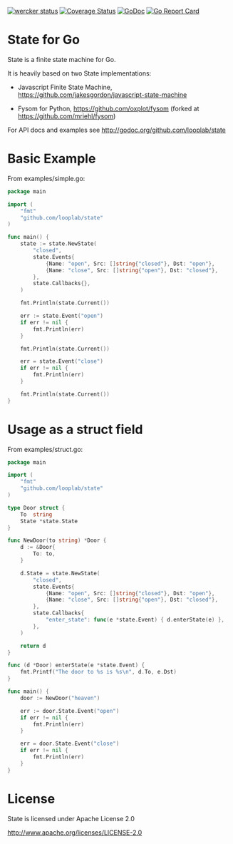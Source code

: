 [![wercker status](https://app.wercker.com/status/517d98fe7a8da9bf9a6060e7906c0d17/s "wercker status")](https://app.wercker.com/project/bykey/517d98fe7a8da9bf9a6060e7906c0d17)
[![Coverage Status](https://img.shields.io/coveralls/looplab/state.svg)](https://coveralls.io/r/looplab/state)
[![GoDoc](https://godoc.org/github.com/looplab/state?status.svg)](https://godoc.org/github.com/looplab/state)
[![Go Report Card](https://goreportcard.com/badge/looplab/state)](https://goreportcard.com/report/looplab/state)


# State for Go

State is a finite state machine for Go.

It is heavily based on two State implementations:

- Javascript Finite State Machine, https://github.com/jakesgordon/javascript-state-machine

- Fysom for Python, https://github.com/oxplot/fysom (forked at https://github.com/mriehl/fysom)

For API docs and examples see http://godoc.org/github.com/looplab/state


# Basic Example

From examples/simple.go:

```go
package main

import (
    "fmt"
    "github.com/looplab/state"
)

func main() {
    state := state.NewState(
        "closed",
        state.Events{
            {Name: "open", Src: []string{"closed"}, Dst: "open"},
            {Name: "close", Src: []string{"open"}, Dst: "closed"},
        },
        state.Callbacks{},
    )

    fmt.Println(state.Current())

    err := state.Event("open")
    if err != nil {
        fmt.Println(err)
    }

    fmt.Println(state.Current())

    err = state.Event("close")
    if err != nil {
        fmt.Println(err)
    }

    fmt.Println(state.Current())
}
```


# Usage as a struct field

From examples/struct.go:

```go
package main

import (
    "fmt"
    "github.com/looplab/state"
)

type Door struct {
    To  string
    State *state.State
}

func NewDoor(to string) *Door {
    d := &Door{
        To: to,
    }

    d.State = state.NewState(
        "closed",
        state.Events{
            {Name: "open", Src: []string{"closed"}, Dst: "open"},
            {Name: "close", Src: []string{"open"}, Dst: "closed"},
        },
        state.Callbacks{
            "enter_state": func(e *state.Event) { d.enterState(e) },
        },
    )

    return d
}

func (d *Door) enterState(e *state.Event) {
    fmt.Printf("The door to %s is %s\n", d.To, e.Dst)
}

func main() {
    door := NewDoor("heaven")

    err := door.State.Event("open")
    if err != nil {
        fmt.Println(err)
    }

    err = door.State.Event("close")
    if err != nil {
        fmt.Println(err)
    }
}
```


# License

State is licensed under Apache License 2.0

http://www.apache.org/licenses/LICENSE-2.0
